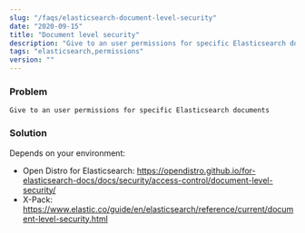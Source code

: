 ```yaml
---
slug: "/faqs/elasticsearch-document-level-security"
date: "2020-09-15"
title: "Document level security"
description: "Give to an user permissions for specific Elasticsearch documents"
tags: "elasticsearch,permissions"
version: ""
---
```


### Problem

```
Give to an user permissions for specific Elasticsearch documents
```

### Solution

Depends on your environment:
- Open Distro for Elasticsearch: https://opendistro.github.io/for-elasticsearch-docs/docs/security/access-control/document-level-security/
- X-Pack: https://www.elastic.co/guide/en/elasticsearch/reference/current/document-level-security.html

